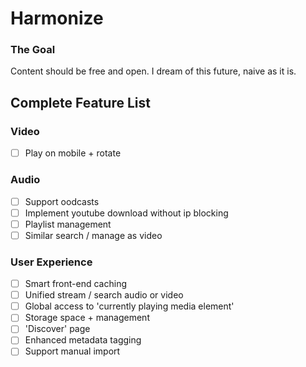 # Harmonize

### The Goal 

Content should be free and open. I dream of this future, naive as it is. 

## Complete Feature List

### Video
- [ ] Play on mobile + rotate

### Audio
- [ ] Support oodcasts
- [ ] Implement youtube download without ip blocking
- [ ] Playlist management
- [ ] Similar search / manage as video

### User Experience 
- [ ] Smart front-end caching
- [ ] Unified stream / search audio or video
- [ ] Global access to 'currently playing media element'
- [ ] Storage space + management
- [ ] 'Discover' page
- [ ] Enhanced metadata tagging
- [ ] Support manual import 